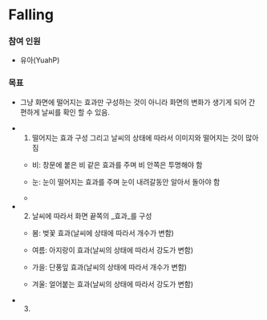 # Falling

### 참여 인원

* 유아(YuahP)

### 목표 

* 그냥 화면에 떨어지는 효과만 구성하는 것이 아니라 화면의 변화가 생기게 되어 간편하게 날씨를 확인 할 수 있음.

* 1. 떨어지는 효과 구성 그리고 날씨의 상태에 따라서 이미지와 떨어지는 것이 많아짐

  * 비: 창문에 붙은 비 같은 효과를 주며 비 안쪽은 투명해야 함
  
  * 눈: 눈이 떨어지는 효과를 주며 눈이 내려갈동안 알아서 돌아야 함
  
  * 
  
* 2. 날씨에 따라서 화면 끝쪽의 _효과_를 구성

  * 봄: 벚꽃 효과(날씨에 상태에 따라서 개수가 변함)
  
  * 여름: 아지랑이 효과(날씨의 상태에 따라서 강도가 변함)
  
  * 가을: 단풍잎 효과(날씨의 상태에 따라서 개수가 변함)
  
  * 겨울: 얼어붙는 효과(날씨의 상태에 따라서 강도가 변함)
  
* 3. 
  
###